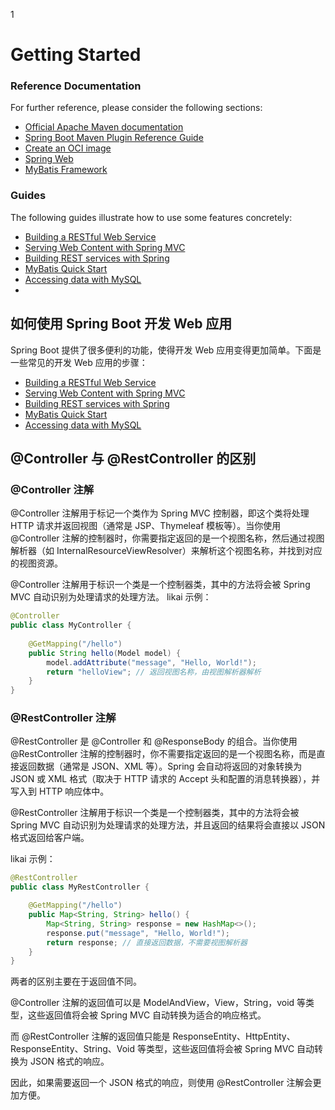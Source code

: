 1
# Getting Started

### Reference Documentation

For further reference, please consider the following sections:

* [Official Apache Maven documentation](https://maven.apache.org/guides/index.html)
* [Spring Boot Maven Plugin Reference Guide](https://docs.spring.io/spring-boot/docs/2.7.6/maven-plugin/reference/html/)
* [Create an OCI image](https://docs.spring.io/spring-boot/docs/2.7.6/maven-plugin/reference/html/#build-image)
* [Spring Web](https://docs.spring.io/spring-boot/docs/2.7.6/reference/htmlsingle/#web)
* [MyBatis Framework](https://mybatis.org/spring-boot-starter/mybatis-spring-boot-autoconfigure/)

### Guides

The following guides illustrate how to use some features concretely:

* [Building a RESTful Web Service](https://spring.io/guides/gs/rest-service/)
* [Serving Web Content with Spring MVC](https://spring.io/guides/gs/serving-web-content/)
* [Building REST services with Spring](https://spring.io/guides/tutorials/rest/)
* [MyBatis Quick Start](https://github.com/mybatis/spring-boot-starter/wiki/Quick-Start)
* [Accessing data with MySQL](https://spring.io/guides/gs/accessing-data-mysql/)
*

## 如何使用 Spring Boot 开发 Web 应用

Spring Boot 提供了很多便利的功能，使得开发 Web 应用变得更加简单。下面是一些常见的开发 Web 应用的步骤：

* [Building a RESTful Web Service](https://spring.io/guides/gs/rest-service/)
* [Serving Web Content with Spring MVC](https://spring.io/guides/gs/serving-web-content/)
* [Building REST services with Spring](https://spring.io/guides/tutorials/rest/)
* [MyBatis Quick Start](https://github.com/mybatis/spring-boot-starter/wiki/Quick-Start)
* [Accessing data with MySQL](https://spring.io/guides/gs/accessing-data-mysql/)


## @Controller 与  @RestController 的区别

###  @Controller 注解
@Controller 注解用于标记一个类作为 Spring MVC 控制器，即这个类将处理 HTTP 请求并返回视图（通常是 JSP、Thymeleaf 模板等）。当你使用 @Controller 注解的控制器时，你需要指定返回的是一个视图名称，然后通过视图解析器（如 InternalResourceViewResolver）来解析这个视图名称，并找到对应的视图资源。

@Controller 注解用于标识一个类是一个控制器类，其中的方法将会被 Spring MVC 自动识别为处理请求的处理方法。
likai 示例：
````java
@Controller  
public class MyController {  
  
    @GetMapping("/hello")  
    public String hello(Model model) {  
        model.addAttribute("message", "Hello, World!");  
        return "helloView"; // 返回视图名称，由视图解析器解析  
    }  
}
````

###  @RestController 注解
@RestController 是 @Controller 和 @ResponseBody 的组合。当你使用 @RestController 注解的控制器时，你不需要指定返回的是一个视图名称，而是直接返回数据（通常是 JSON、XML 等）。Spring 会自动将返回的对象转换为 JSON 或 XML 格式（取决于 HTTP 请求的 Accept 头和配置的消息转换器），并写入到 HTTP 响应体中。

@RestController 注解用于标识一个类是一个控制器类，其中的方法将会被 Spring MVC 自动识别为处理请求的处理方法，并且返回的结果将会直接以 JSON 格式返回给客户端。

likai 示例：
````java
@RestController
public class MyRestController {

    @GetMapping("/hello")
    public Map<String, String> hello() {
        Map<String, String> response = new HashMap<>();
        response.put("message", "Hello, World!");
        return response; // 直接返回数据，不需要视图解析器  
    }
}
````
两者的区别主要在于返回值不同。

@Controller 注解的返回值可以是 ModelAndView，View，String，void 等类型，这些返回值将会被 Spring MVC 自动转换为适合的响应格式。

而 @RestController 注解的返回值只能是 ResponseEntity、HttpEntity、ResponseEntity、String、Void 等类型，这些返回值将会被 Spring MVC 自动转换为 JSON 格式的响应。

因此，如果需要返回一个 JSON 格式的响应，则使用 @RestController 注解会更加方便。


